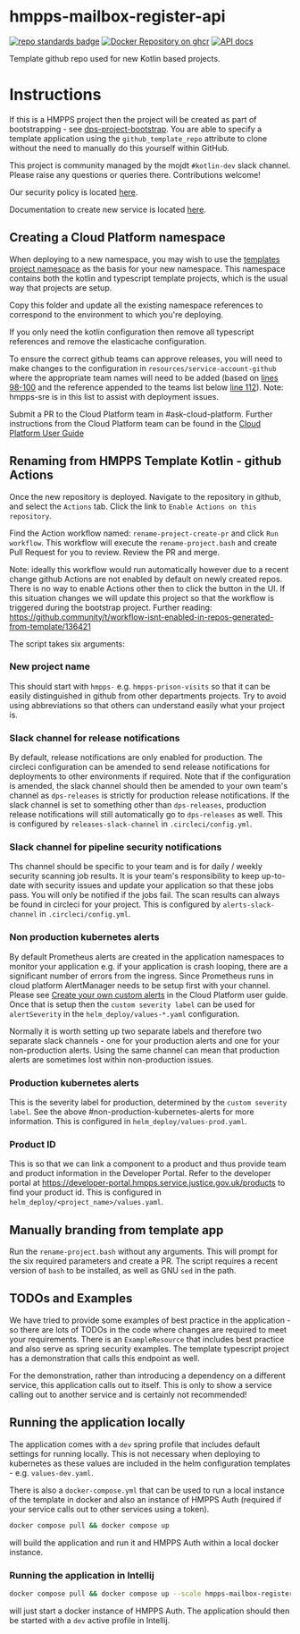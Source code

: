 # hmpps-mailbox-register-api

[![repo standards badge](https://img.shields.io/badge/endpoint.svg?&style=flat&logo=github&url=https%3A%2F%2Foperations-engineering-reports.cloud-platform.service.justice.gov.uk%2Fapi%2Fv1%2Fcompliant_public_repositories%2Fhmpps-mailbox-register-api)](https://operations-engineering-reports.cloud-platform.service.justice.gov.uk/public-report/hmpps-mailbox-register-api "Link to report")
[![Docker Repository on ghcr](https://img.shields.io/badge/ghcr.io-repository-2496ED.svg?logo=docker)](https://ghcr.io/ministryofjustice/hmpps-mailbox-register-api)
[![API docs](https://img.shields.io/badge/API_docs_-view-85EA2D.svg?logo=swagger)](https://hmpps-mailbox-register-api-dev.hmpps.service.justice.gov.uk/webjars/swagger-ui/index.html?configUrl=/v3/api-docs)

Template github repo used for new Kotlin based projects.

# Instructions

If this is a HMPPS project then the project will be created as part of bootstrapping -
see [dps-project-bootstrap](https://github.com/ministryofjustice/dps-project-bootstrap). You are able to specify a
template application using the `github_template_repo` attribute to clone without the need to manually do this yourself
within GitHub.

This project is community managed by the mojdt `#kotlin-dev` slack channel.
Please raise any questions or queries there. Contributions welcome!

Our security policy is located [here](https://github.com/ministryofjustice/hmpps-mailbox-register-api/security/policy).

Documentation to create new service is located [here](https://tech-docs.hmpps.service.justice.gov.uk/applicationplatform/newservice-GHA/).

## Creating a Cloud Platform namespace

When deploying to a new namespace, you may wish to use the
[templates project namespace](https://github.com/ministryofjustice/cloud-platform-environments/tree/main/namespaces/live.cloud-platform.service.justice.gov.uk/hmpps-templates-dev)
as the basis for your new namespace. This namespace contains both the kotlin and typescript template projects, 
which is the usual way that projects are setup.

Copy this folder and update all the existing namespace references to correspond to the environment to which you're deploying.

If you only need the kotlin configuration then remove all typescript references and remove the elasticache configuration. 

To ensure the correct github teams can approve releases, you will need to make changes to the configuration in `resources/service-account-github` where the appropriate team names will need to be added (based on [lines 98-100](https://github.com/ministryofjustice/cloud-platform-environments/blob/main/namespaces/live.cloud-platform.service.justice.gov.uk/hmpps-templates-dev/resources/serviceaccount-github.tf#L98) and the reference appended to the teams list below [line 112](https://github.com/ministryofjustice/cloud-platform-environments/blob/main/namespaces/live.cloud-platform.service.justice.gov.uk/hmpps-templates-dev/resources/serviceaccount-github.tf#L112)). Note: hmpps-sre is in this list to assist with deployment issues.

Submit a PR to the Cloud Platform team in
#ask-cloud-platform. Further instructions from the Cloud Platform team can be found in
the [Cloud Platform User Guide](https://user-guide.cloud-platform.service.justice.gov.uk/#cloud-platform-user-guide)

## Renaming from HMPPS Template Kotlin - github Actions

Once the new repository is deployed. Navigate to the repository in github, and select the `Actions` tab.
Click the link to `Enable Actions on this repository`.

Find the Action workflow named: `rename-project-create-pr` and click `Run workflow`. This workflow will
execute the `rename-project.bash` and create Pull Request for you to review. Review the PR and merge.

Note: ideally this workflow would run automatically however due to a recent change github Actions are not
enabled by default on newly created repos. There is no way to enable Actions other then to click the button in the UI.
If this situation changes we will update this project so that the workflow is triggered during the bootstrap project.
Further reading: <https://github.community/t/workflow-isnt-enabled-in-repos-generated-from-template/136421>

The script takes six arguments:

### New project name

This should start with `hmpps-` e.g. `hmpps-prison-visits` so that it can be easily distinguished in github from
other departments projects. Try to avoid using abbreviations so that others can understand easily what your project is.

### Slack channel for release notifications

By default, release notifications are only enabled for production. The circleci configuration can be amended to send
release notifications for deployments to other environments if required. Note that if the configuration is amended,
the slack channel should then be amended to your own team's channel as `dps-releases` is strictly for production release
notifications. If the slack channel is set to something other than `dps-releases`, production release notifications
will still automatically go to `dps-releases` as well. This is configured by `releases-slack-channel` in
`.circleci/config.yml`.

### Slack channel for pipeline security notifications

Ths channel should be specific to your team and is for daily / weekly security scanning job results. It is your team's
responsibility to keep up-to-date with security issues and update your application so that these jobs pass. You will
only be notified if the jobs fail. The scan results can always be found in circleci for your project. This is
configured by `alerts-slack-channel` in `.circleci/config.yml`.

### Non production kubernetes alerts

By default Prometheus alerts are created in the application namespaces to monitor your application e.g. if your
application is crash looping, there are a significant number of errors from the ingress. Since Prometheus runs in
cloud platform AlertManager needs to be setup first with your channel. Please see
[Create your own custom alerts](https://user-guide.cloud-platform.service.justice.gov.uk/documentation/monitoring-an-app/how-to-create-alarms.html)
in the Cloud Platform user guide. Once that is setup then the `custom severity label` can be used for
`alertSeverity` in the `helm_deploy/values-*.yaml` configuration.

Normally it is worth setting up two separate labels and therefore two separate slack channels - one for your production
alerts and one for your non-production alerts. Using the same channel can mean that production alerts are sometimes
lost within non-production issues.

### Production kubernetes alerts

This is the severity label for production, determined by the `custom severity label`. See the above
#non-production-kubernetes-alerts for more information. This is configured in `helm_deploy/values-prod.yaml`.

### Product ID

This is so that we can link a component to a product and thus provide team and product information in the Developer
Portal. Refer to the developer portal at https://developer-portal.hmpps.service.justice.gov.uk/products to find your
product id. This is configured in `helm_deploy/<project_name>/values.yaml`.

## Manually branding from template app

Run the `rename-project.bash` without any arguments. This will prompt for the six required parameters and create a PR.
The script requires a recent version of `bash` to be installed, as well as GNU `sed` in the path.

## TODOs and Examples

We have tried to provide some examples of best practice in the application - so there are lots of TODOs in the code
where changes are required to meet your requirements. There is an `ExampleResource` that includes best practice and also
serve as spring security examples. The template typescript project has a demonstration that calls this endpoint as well.

For the demonstration, rather than introducing a dependency on a different service, this application calls out to
itself. This is only to show a service calling out to another service and is certainly not recommended!

## Running the application locally

The application comes with a `dev` spring profile that includes default settings for running locally. This is not
necessary when deploying to kubernetes as these values are included in the helm configuration templates -
e.g. `values-dev.yaml`.

There is also a `docker-compose.yml` that can be used to run a local instance of the template in docker and also an
instance of HMPPS Auth (required if your service calls out to other services using a token).

```bash
docker compose pull && docker compose up
```

will build the application and run it and HMPPS Auth within a local docker instance.

### Running the application in Intellij

```bash
docker compose pull && docker compose up --scale hmpps-mailbox-register-api=0
```

will just start a docker instance of HMPPS Auth. The application should then be started with a `dev` active profile
in Intellij.
